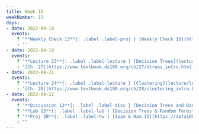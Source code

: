 ```yaml
---
title: Week 13
weekNumber: 13
days:
- date: 2022-04-18
  events:
    ? '**Weekly Check 13**{: .label .label-proj } [Weekly Check 13](https://forms.gle/81DoAeSgN7SXFr1W7) (due Apr 25)'
    : ''
- date: 2022-04-19
  events:
    ? '**Lecture 23**{: .label .label-lecture } [Decision Trees](lecture/lec23)'
    : '[Ch. 27](https://www.textbook.ds100.org/ch/27/dtrees_intro.html)'
- date: 2022-04-21
  events:
    ? '**Lecture 24**{: .label .label-lecture } [Clustering](lecture/lec24)'
    : '[Ch. 28](https://www.textbook.ds100.org/ch/28/clustering_intro.html)'
- date: 2022-04-22
  events:
    ? '**Discussion 13**{: .label .label-disc } [Decision Trees and Random Forests](https://drive.google.com/file/d/1kL0MG_qlHNRShfj9oVe9cXODGPg08Ay7/view?usp=sharing) ([solutions](https://drive.google.com/file/d/1S_cAaeOtu7-Nt5BANcyRu_QAFaasUn7B/view?usp=sharing)) ([recording](https://youtube.com/playlist?list=PLQCcNQgUcDfp82TAixMXFPJRpPRK_5jHT))'
    ? '**Lab 13**{: .label .label-lab } [Decision Trees & Random Forests](https://data100.datahub.berkeley.edu/hub/user-redirect/git-pull?repo=https%3A%2F%2Fgithub.com%2FDS-100%2Fsp22&branch=main&urlpath=lab%2Ftree%2Fsp22%2Flab%2Flab13%2Flab13.ipynb) (due Apr 26)'
    ? '**Proj 2B**{: .label .label-hw } [Spam & Ham II](https://data100.datahub.berkeley.edu/hub/user-redirect/git-pull?repo=https%3A%2F%2Fgithub.com%2FDS-100%2Fsp22&branch=main&urlpath=lab%2Ftree%2Fsp22%2Fproj%2Fproj2b%2Fproj2b.ipynb) (due Apr 28)'
    : ""
---
```

